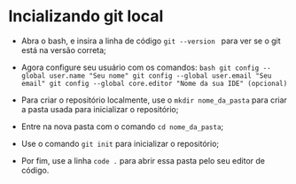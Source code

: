 # Incializando git local

- Abra o bash, e insira a linha de código `git --version `  para ver se o git está na versão correta; 

- Agora configure seu usuário com os comandos:
    `bash
    git config --global user.name "Seu nome"
    git config --global user.email "Seu email"
    git config --global core.editor "Nome da sua IDE" (opcional)
    `
- Para criar o repositório localmente, use o `mkdir nome_da_pasta` para criar a pasta usada para inicializar o repositório;

- Entre na nova pasta com o comando `cd nome_da_pasta`;

- Use o comando `git init` para inicializar o repositório;

- Por fim, use a linha `code .` para abrir essa pasta pelo seu editor de código.
